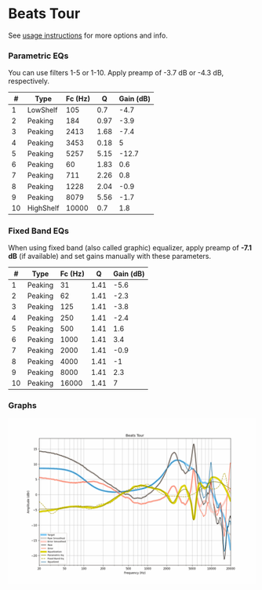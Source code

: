 # Beats Tour
See [usage instructions](https://github.com/jaakkopasanen/AutoEq#usage) for more options and info.

### Parametric EQs
You can use filters 1-5 or 1-10. Apply preamp of -3.7 dB or -4.3 dB, respectively.

|   # | Type      |   Fc (Hz) |    Q |   Gain (dB) |
|-----|-----------|-----------|------|-------------|
|   1 | LowShelf  |       105 | 0.7  |        -4.7 |
|   2 | Peaking   |       184 | 0.97 |        -3.9 |
|   3 | Peaking   |      2413 | 1.68 |        -7.4 |
|   4 | Peaking   |      3453 | 0.18 |         5   |
|   5 | Peaking   |      5257 | 5.15 |       -12.7 |
|   6 | Peaking   |        60 | 1.83 |         0.6 |
|   7 | Peaking   |       711 | 2.26 |         0.8 |
|   8 | Peaking   |      1228 | 2.04 |        -0.9 |
|   9 | Peaking   |      8079 | 5.56 |        -1.7 |
|  10 | HighShelf |     10000 | 0.7  |         1.8 |

### Fixed Band EQs
When using fixed band (also called graphic) equalizer, apply preamp of **-7.1 dB** (if available) and set gains manually with these parameters.

|   # | Type    |   Fc (Hz) |    Q |   Gain (dB) |
|-----|---------|-----------|------|-------------|
|   1 | Peaking |        31 | 1.41 |        -5.6 |
|   2 | Peaking |        62 | 1.41 |        -2.3 |
|   3 | Peaking |       125 | 1.41 |        -3.8 |
|   4 | Peaking |       250 | 1.41 |        -2.4 |
|   5 | Peaking |       500 | 1.41 |         1.6 |
|   6 | Peaking |      1000 | 1.41 |         3.4 |
|   7 | Peaking |      2000 | 1.41 |        -0.9 |
|   8 | Peaking |      4000 | 1.41 |        -1   |
|   9 | Peaking |      8000 | 1.41 |         2.3 |
|  10 | Peaking |     16000 | 1.41 |         7   |

### Graphs
![](./Beats%20Tour.png)

